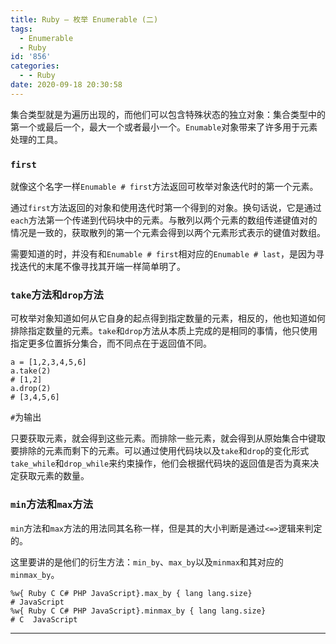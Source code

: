 ```yaml
---
title: Ruby – 枚举 Enumerable (二)
tags:
  - Enumerable
  - Ruby
id: '856'
categories:
  - - Ruby
date: 2020-09-18 20:30:58
---
```


集合类型就是为遍历出现的，而他们可以包含特殊状态的独立对象：集合类型中的第一个或最后一个，最大一个或者最小一个。`Enumable`对象带来了许多用于元素处理的工具。

### `first`

就像这个名字一样`Enumable # first`方法返回可枚举对象迭代时的第一个元素。

通过`first`方法返回的对象和使用迭代时第一个得到的对象。换句话说，它是通过`each`方法第一个传递到代码块中的元素。与散列以两个元素的数组传递键值对的情况是一致的，获取散列的第一个元素会得到以两个元素形式表示的键值对数组。

需要知道的时，并没有和`Enumable # first`相对应的`Enumable # last`，是因为寻找迭代的末尾不像寻找其开端一样简单明了。

### `take`方法和`drop`方法

可枚举对象知道如何从它自身的起点得到指定数量的元素，相反的，他也知道如何排除指定数量的元素。`take`和`drop`方法从本质上完成的是相同的事情，他只使用指定更多位置拆分集合，而不同点在于返回值不同。

```
a = [1,2,3,4,5,6]
a.take(2)
# [1,2]
a.drop(2)
# [3,4,5,6]
```

`#`为输出

只要获取元素，就会得到这些元素。而排除一些元素，就会得到从原始集合中键取要排除的元素而剩下的元素。可以通过使用代码块以及`take`和`drop`的变化形式`take_while`和`drop_while`来约束操作，他们会根据代码块的返回值是否为真来决定获取元素的数量。

### `min`方法和`max`方法

`min`方法和`max`方法的用法同其名称一样，但是其的大小判断是通过`<=>`逻辑来判定的。

这里要讲的是他们的衍生方法：`min_by`、`max_by`以及`minmax`和其对应的`minmax_by`。

```
%w{ Ruby C C# PHP JavaScript}.max_by { lang lang.size}
# JavaScript
%w{ Ruby C C# PHP JavaScript}.minmax_by { lang lang.size}
# C  JavaScript
```

* * *